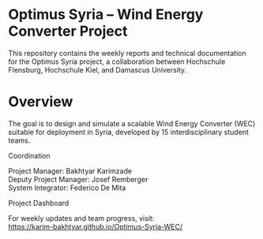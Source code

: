 # Optimus Syria – Wind Energy Converter Project

This repository contains the weekly reports and technical documentation for the Optimus Syria project, a collaboration between Hochschule Flensburg, Hochschule Kiel, and Damascus University.

# Overview

The goal is to design and simulate a scalable Wind Energy Converter (WEC) suitable for deployment in Syria, developed by 15 interdisciplinary student teams.

Coordination

Project Manager: Bakhtyar Karimzade  
Deputy Project Manager: Josef Remberger  
System Integrator: Federico De Mita

Project Dashboard

For weekly updates and team progress, visit:  
https://karim-bakhtyar.github.io/Optimus-Syria-WEC/
